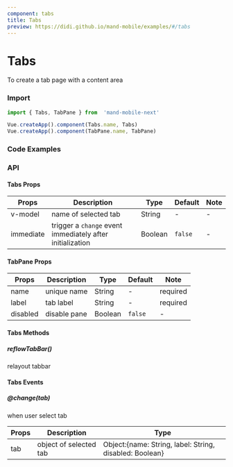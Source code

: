 ```yaml
---
component: tabs
title: Tabs
preview: https://didi.github.io/mand-mobile/examples/#/tabs
---
```


# Tabs

To create a tab page with a content area

### Import

```javascript
import { Tabs, TabPane } from  'mand-mobile-next'

Vue.createApp().component(Tabs.name, Tabs)
Vue.createApp().component(TabPane.name, TabPane)
```

### Code Examples

<demo-wrapper
  src="src/packages/tabs/demo"
/>

### API

#### Tabs Props

|Props | Description | Type | Default | Note|
|----|-----|------|------|------|
|v-model|name of selected tab|String|-|-|
|immediate|trigger a `change` event immediately after initialization|Boolean|`false`|-|

#### TabPane Props

|Props | Description | Type | Default | Note|
|----|-----|------|------|------|
|name|unique name|String|-|required|
|label|tab label|String|-|required|
|disabled|disable pane|Boolean|`false`|-|

#### Tabs Methods

##### reflowTabBar()

relayout tabbar

#### Tabs Events

##### @change(tab)

when user select tab

|Props | Description | Type|
|----|-----|------|
| tab | object of selected tab | Object:{name: String, label: String, disabled: Boolean}|
